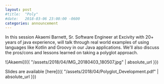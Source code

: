 ```yaml
---
layout: post
#title:  "Poly"
#date:   2018-03-06 23:00:00 -0600
categories: announcement
---
```

In this session Akaemi Barnett, Sr. Software Engineer at Excivity with 20+ years of java experience, will talk through real world examples of using languages like Kotlin and Groovy in our Java applications. We'll also discuss the pros/cons and lessons learned on taking a polyglot approach.

![Akaemi]({{ "/assets/2018/04/IMG_20180403_180507.jpg" | absolute_url }})

Slides are available [here]({{ "/assets/2018/04/Polyglot_Development.pdf" | absolute_url }})
